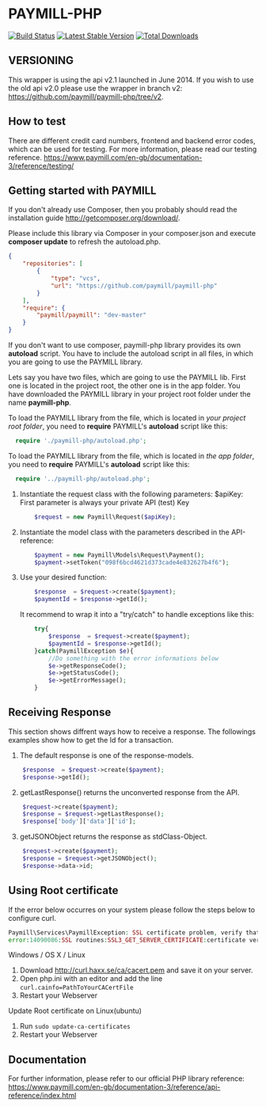 PAYMILL-PHP
===========

[![Build Status](https://travis-ci.org/paymill/paymill-php.png)](https://travis-ci.org/paymill/paymill-php)
[![Latest Stable Version](https://poser.pugx.org/paymill/paymill/v/stable.png)](https://packagist.org/packages/paymill/paymill)
[![Total Downloads](https://poser.pugx.org/paymill/paymill/downloads.png)](https://packagist.org/packages/paymill/paymill)

VERSIONING
----------

This wrapper is using the api v2.1 launched in June 2014.
If you wish to use the old api v2.0 please use the wrapper in branch v2: https://github.com/paymill/paymill-php/tree/v2.

How to test
-----------
There are different credit card numbers, frontend and backend error codes, which can be used for testing.
For more information, please read our testing reference.
https://www.paymill.com/en-gb/documentation-3/reference/testing/


Getting started with PAYMILL
----------------------------
If you don't already use Composer, then you probably should read the installation guide http://getcomposer.org/download/.

Please include this library via Composer in your composer.json and execute **composer update** to refresh the autoload.php.

```json
{
    "repositories": [
        {
            "type": "vcs",
            "url": "https://github.com/paymill/paymill-php"
        }
    ],
    "require": {
        "paymill/paymill": "dev-master"
    }
}
```

If you don't want to use composer, paymill-php library provides its own **autoload** script. You have to include the autoload script in all files, in which you are going to use the PAYMILL library.

Lets say you have two files, which are going to use the PAYMILL lib. First one is located in the project root, the other one is in the app folder. You have downloaded the PAYMILL library in your project root folder under the name **paymill-php**.

To load the PAYMILL library from the file, which is located in *your project root folder*, you need to **require** PAYMILL's **autoload** script like this:

```php
  require './paymill-php/autoload.php';
```

To load the PAYMILL library from the file, which is located in *the app folder*, you need to **require** PAYMILL's **autoload** script like this:

```php
  require '../paymill-php/autoload.php';
```

1.  Instantiate the request class with the following parameters:
    $apiKey: First parameter is always your private API (test) Key

    ```php
        $request = new Paymill\Request($apiKey);
    ```
2.  Instantiate the model class with the parameters described in the API-reference:
  
    ```php
        $payment = new Paymill\Models\Request\Payment();
        $payment->setToken("098f6bcd4621d373cade4e832627b4f6");
    ```
3.  Use your desired function:

    ```php
        $response  = $request->create($payment);
        $paymentId = $response->getId();
    ```

    It recommend to wrap it into a "try/catch" to handle exceptions like this:
    ```php
        try{
            $response  = $request->create($payment);
            $paymentId = $response->getId();
        }catch(PaymillException $e){
            //Do something with the error informations below
            $e->getResponseCode();
            $e->getStatusCode();
            $e->getErrorMessage();
        }
    ```

Receiving Response
--------------

This section shows diffrent ways how to receive a response.
The followings examples show how to get the Id for a transaction.

1. The default response is one of the response-models.
```php
    $response  = $request->create($payment);
    $response->getId();
```

2. getLastResponse() returns the unconverted response from the API.
```php
    $request->create($payment);
    $response = $request->getLastResponse();
    $response['body']['data']['id'];
```

3. getJSONObject returns the response as stdClass-Object.
```php
    $request->create($payment);
    $response = $request->getJSONObject();
    $response->data->id;
```

Using Root certificate
----------------------------
If the error below occurres on your system please follow the steps below to configure curl.
```php
Paymill\Services\PaymillException: SSL certificate problem, verify that the CA cert is OK. Details:
error:14090086:SSL routines:SSL3_GET_SERVER_CERTIFICATE:certificate verify failed
```

Windows / OS X / Linux

1. Download http://curl.haxx.se/ca/cacert.pem and save it on your server.
2. Open php.ini with an editor and add the line `curl.cainfo=PathToYourCACertFile`
3. Restart your Webserver

Update Root certificate on Linux(ubuntu)

1. Run `sudo update-ca-certificates`
2. Restart your Webserver

Documentation
--------------

For further information, please refer to our official PHP library reference: https://www.paymill.com/en-gb/documentation-3/reference/api-reference/index.html
